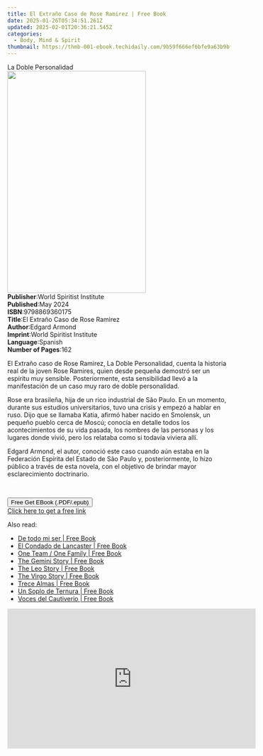 ```yaml
---
title: El Extraño Caso de Rose Ramirez | Free Book
date: 2025-01-26T05:34:51.261Z
updated: 2025-02-01T20:36:21.545Z
categories:
  - Body, Mind & Spirit
thumbnail: https://thmb-001-ebook.techidaily.com/9b59f666ef6bfe9a63b9bfbf6469543d8a77a4a9222190af0a1893e331e6c58e.jpg
---
```

<main id="book-container">
  <div class="flex flex-col">
    <div class="book-brief flex-1 py-6 px-4 sm:p-6 md:py-10 md:px-8">
      <!-- brief-->
      <div class="book-brief-main">La Doble Personalidad</div>
    </div>
    <div
      class="book-meta-info flex-1 grid gap-4 col-start-1 col-end-3 row-start-1 sm:mb-6 sm:grid-cols-4 lg:gap-6 lg:col-start-2 lg:row-end-6 lg:row-span-6 lg:mb-0"
    >
      <div
        class="book-meta-info-left place-content-center mt-4 p-4 text-sm leading-6 col-start-2 col-span-2 dark:text-slate-400"
      >
        <img
          class="w-full h-500 object-cover rounded-lg sm:h-255 sm:col-span-2 lg:col-span-full"
          src="https://img-001-ebook.techidaily.com/b1585cff35329d99d712f5beaa30a58a6e7b2062dbf6d4b02be61dd7b72fe66f.jpg"
          alt=""
          width="312"
          height="500"
        />
      </div>
      <div
        class="book-meta-info-right mt-2 col-start-1 row-start-2 col-span-3 self-center"
      >
        <!-- meta data  -->
        <div class="flex flex-col px-4 md:px-8">
          <div class="flex-1">
            <strong>Publisher</strong>:<span class="px-2"
              >World Spiritist Institute</span
            >
          </div>
          <div class="flex-1">
            <strong>Published</strong>:<span class="px-2">May 2024</span>
          </div>
          <div class="flex-1">
            <strong>ISBN</strong>:<span class="px-2">9798869360175</span>
          </div>
          <div class="flex-1">
            <strong>Title</strong>:<span class="px-2"
              >El Extraño Caso de Rose Ramirez</span
            >
          </div>
          <div class="flex-1">
            <strong>Author</strong>:<span class="px-2">Edgard Armond</span>
          </div>
          <div class="flex-1">
            <strong>Imprint</strong>:<span class="px-2"
              >World Spiritist Institute</span
            >
          </div>
          <div class="flex-1">
            <strong>Language</strong>:<span class="px-2">Spanish</span>
          </div>
          <div class="flex-1">
            <strong>Number of Pages</strong>:<span class="px-2">162</span>
          </div>
        </div>
      </div>
    </div>
    <div class="book-description flex-1 py-6 px-4 sm:p-6 md:py-10 md:px-8">
      <div class="book-description-main">
        <div accordion-content="" id="description">
          <p>
            El Extraño caso de Rose Ramirez, La Doble Personalidad, cuenta la
            historia real de la joven Rose Ramires, quien desde pequeña demostró
            ser un espíritu muy sensible. Posteriormente, esta sensibilidad
            llevó a la manifestación de un caso muy raro de doble personalidad.
          </p>
          <p>
            Rose era brasileña, hija de un rico industrial de São Paulo. En un
            momento, durante sus estudios universitarios, tuvo una crisis y
            empezó a hablar en ruso. Dijo que se llamaba Katia, afirmó haber
            nacido en Smolensk, un pequeño pueblo cerca de Moscú; conocía en
            detalle todos los acontecimientos de su vida pasada, los nombres de
            las personas y los lugares donde vivió, pero los relataba como si
            todavía viviera allí.
          </p>
          <p>
            Edgard Armond, el autor, conoció este caso cuando aún estaba en la
            Federación Espírita del Estado de São Paulo y, posteriormente, lo
            hizo público a través de esta novela, con el objetivo de brindar
            mayor esclarecimiento doctrinario.
          </p>
          <p><br /></p>
        </div>
        <div class="accordion-fader"></div>
      </div>
    </div>
    <div class="book-excerpts flex-1 py-6 px-4 sm:p-6 md:py-10 md:px-8"></div>
    <div
      class="book-about-author flex-1 py-6 px-4 sm:p-6 md:py-10 md:px-8"
    ></div>
    <div class="book-free-get flex-1 py-6 px-4 sm:p-6 md:py-10 md:px-8">
      <button
        id="btn-free-get"
        class="bg-blue-500 hover:bg-blue-700 text-white font-bold py-2 px-4 rounded"
      >
        Free Get EBook (.PDF/.epub)
      </button>
      <div id="countdown-display" class="px-2 text-lg mt-2"></div>
      <a
        id="free-link"
        class="hidden bg-blue-500 hover:bg-blue-700 text-white font-bold py-2 px-4 rounded"
        href="https://www.ebooks.com/en-us/book/211348926/el-extra-o-caso-de-rose-ramirez/edgard-armond/"
        target="_blank"
        >Click here to get a free link</a
      >
    </div>
    <script>
      let countdownTime = 0;
      let countdownInterval = null;
      document
        .getElementById('btn-free-get')
        .addEventListener('click', startCountdown);
      function startCountdown() {
        countdownTime = new Date().getTime() + 60000 * 3;
        countdownInterval = setInterval(updateCountdown, 1000);
        document.getElementById('btn-free-get').disabled = true;
        document
          .getElementById('btn-free-get')
          .classList.add('bg-gray-500', 'cursor-not-allowed');
      }
      function updateCountdown() {
        let currentTime = new Date().getTime();
        let timeLeft = countdownTime - currentTime;
        let secondsLeft = Math.floor(timeLeft / 1000);
        document.getElementById('countdown-display').innerHTML =
          `Remaining time: ${secondsLeft} seconds.`;
        if (secondsLeft <= 0) {
          clearInterval(countdownInterval);
          document.getElementById('btn-free-get').classList.add('hidden');
          document.getElementById('free-link').classList.remove('hidden');
          document.getElementById('countdown-display').innerHTML = '';
        }
      }
    </script>
  </div>
</main>

<ins class="adsbygoogle"
      style="display:block"
      data-ad-client="ca-pub-7571918770474297"
      data-ad-slot="8358498916"
      data-ad-format="auto"
      data-full-width-responsive="true"></ins>
    

<span class="atpl-alsoreadstyle">Also read:</span>
<div><ul>
<li><a href="https://novels-ebooks.techidaily.com/210970195-9781088236086-de-todo-mi-ser/"><u>De todo mi ser | Free Book</u></a></li>
<li><a href="https://novels-ebooks.techidaily.com/210970336-9781088207543-el-condado-de-lancaster/"><u>El Condado de Lancaster | Free Book</u></a></li>
<li><a href="https://novels-ebooks.techidaily.com/210970225-9798888511985-one-team-one-family/"><u>One Team / One Family | Free Book</u></a></li>
<li><a href="https://novels-ebooks.techidaily.com/210970349-9780645886542-the-gemini-story/"><u>The Gemini Story | Free Book</u></a></li>
<li><a href="https://novels-ebooks.techidaily.com/210970344-9780645886559-the-leo-story/"><u>The Leo Story | Free Book</u></a></li>
<li><a href="https://novels-ebooks.techidaily.com/210970346-9780645886610-the-virgo-story/"><u>The Virgo Story | Free Book</u></a></li>
<li><a href="https://novels-ebooks.techidaily.com/210970182-9781088232699-trece-almas/"><u>Trece Almas | Free Book</u></a></li>
<li><a href="https://novels-ebooks.techidaily.com/210970181-9781088232859-un-soplo-de-ternura/"><u>Un Soplo de Ternura | Free Book</u></a></li>
<li><a href="https://novels-ebooks.techidaily.com/210970184-9781088235195-voces-del-cautiverio/"><u>Voces del Cautiverio | Free Book</u></a></li>
</ul></div>

<!-- affiliate ads begin -->
<iframe width="560" height="315" src="https://www.youtube.com/embed/4qA2pGQ5qmw?si=1mAA9WTi2Z5F7n6s" title="YouTube video player" frameborder="0" allow="accelerometer; autoplay; clipboard-write; encrypted-media; gyroscope; picture-in-picture; web-share" referrerpolicy="strict-origin-when-cross-origin" allowfullscreen></iframe>
<!-- affiliate ads end -->


